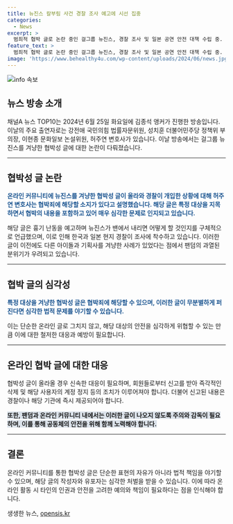 ```yaml
---
title: 뉴진스 칼부림 사건 경찰 조사 예고에 시선 집중
categories:
  - News
excerpt: >
  범죄적 협박 글로 논란 중인 걸그룹 뉴진스, 경찰 조사 및 일본 공연 안전 대책 수립 중. 이번 글은 팬덤 과열 때문이 아니라 개인의 명예를 훼손하고자 하는 의도일 가능성. 이전에도 아이돌 및 기획사에 대한 협박 글이 등장한 바 있음. 특히 특정 대상을 겨냥한 게 협박죄로 인정될 수 있음. 명예 훼손과 같은 부작용에 대한 경각심 필요.
feature_text: >
  범죄적 협박 글로 논란 중인 걸그룹 뉴진스, 경찰 조사 및 일본 공연 안전 대책 수립 중. 이번 글은 팬덤 과열 때문이 아니라 개인의 명예를 훼손하고자 하는 의도일 가능성. 이전에도 아이돌 및 기획사에 대한 협박 글이 등장한 바 있음. 특히 특정 대상을 겨냥한 게 협박죄로 인정될 수 있음. 명예 훼손과 같은 부작용에 대한 경각심 필요.
image: 'https://www.behealthy4u.com/wp-content/uploads/2024/06/news.jpg'
---
```


<p><img src="https://www.behealthy4u.com/wp-content/uploads/2024/06/news.jpg" alt="info 속보" /></p>

<h2 data-ke-size="size26">뉴스 방송 소개</h2>

<p data-ke-size="size16">채널A 뉴스 TOP10는 2024년 6월 25일 화요일에 김종석 앵커가 진행한 방송입니다. 이날의 주요 출연자로는 강전애 국민의힘 법률자문위원, 성치훈 더불어민주당 정책위 부의장, 이현종 문화일보 논설위원, 허주연 변호사가 있습니다. 이날 방송에서는 걸그룹 뉴진스를 겨냥한 협박성 글에 대한 논란이 다뤄졌습니다.</p>

<hr>

<h2 data-ke-size="size26">협박성 글 논란</h2>

<p data-ke-size="size16"><b><span style="color: #1a5490;">온라인 커뮤니티에 뉴진스를 겨냥한 협박성 글이 올라와 경찰이 개입한 상황에 대해 허주연 변호사는 협박죄에 해당할 소지가 있다고 설명했습니다. 해당 글은 특정 대상을 지목하면서 협박의 내용을 포함하고 있어 매우 심각한 문제로 인지되고 있습니다.</span></b></p>

<p data-ke-size="size16">해당 글은 흉기 난동을 예고하며 뉴진스가 밴에서 내리면 어떻게 할 것인지를 구체적으로 언급했으며, 이로 인해 한국과 일본 현지 경찰이 조사에 착수하고 있습니다. 이러한 글이 이전에도 다른 아이돌과 기획사를 겨냥한 사례가 있었다는 점에서 팬덤의 과열된 분위기가 우려되고 있습니다.</p>

<hr>

<h2 data-ke-size="size26">협박 글의 심각성</h2>

<p data-ke-size="size16"><b><span style="color: #1a5490;">특정 대상을 겨냥한 협박성 글은 협박죄에 해당할 수 있으며, 이러한 글이 무분별하게 퍼진다면 심각한 법적 문제를 야기할 수 있습니다.</span></b></p>

<p data-ke-size="size16">이는 단순한 온라인 글로 그치지 않고, 해당 대상의 안전을 심각하게 위협할 수 있는 만큼 이에 대한 철저한 대응과 예방이 필요합니다.</p>

<hr>

<h2 data-ke-size="size26">온라인 협박 글에 대한 대응</h2>

<p data-ke-size="size16">협박성 글이 올라올 경우 신속한 대응이 필요하며, 회원들로부터 신고를 받아 즉각적인 삭제 및 해당 사용자의 계정 정지 등의 조치가 이루어져야 합니다. 더불어 신고된 내용은 경찰이나 해당 기관에 즉시 제공되어야 합니다.</p>

<p data-ke-size="size16"><b><span style="background-color: #21538527;">또한, 팬덤과 온라인 커뮤니티 내에서는 이러한 글이 나오지 않도록 주의와 감독이 필요하며, 이를 통해 공동체의 안전을 위해 함께 노력해야 합니다.</span></b></p>

<hr>

<h2 data-ke-size="size26">결론</h2>

<p data-ke-size="size16">온라인 커뮤니티를 통한 협박성 글은 단순한 표현의 자유가 아니라 법적 책임을 야기할 수 있으며, 해당 글의 작성자와 유포자는 심각한 처벌을 받을 수 있습니다. 이에 따라 온라인 활동 시 타인의 인권과 안전을 고려한 예의와 책임이 필요하다는 점을 인식해야 합니다.</p>
생생한 뉴스, <a href="https://opensis.kr" rel="dofollow">opensis.kr</a>


